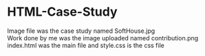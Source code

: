 # HTML-Case-Study

Image file was the case study named SoftHouse.jpg </br>
Work done by me was the image uploaded named contribution.png </br>
index.html was the main file and style.css is the css file </br>
